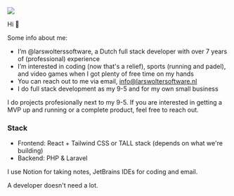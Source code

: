 <img src="https://media1.giphy.com/media/v1.Y2lkPTc5MGI3NjExdThicmFyajB1a2JnZTVjeDVlMTA0aDY3Nnl2dTB6ZGdpcjZzZjJqbSZlcD12MV9pbnRlcm5hbF9naWZfYnlfaWQmY3Q9Zw/k2bbmbmvUo7gA/giphy.webp">

Hi 👋

Some info about me:

- I’m @larswolterssoftware, a Dutch full stack developer with over 7 years of (professional) experience
- I’m interested in coding (now that's a relief), sports (running and padel), and video games when I got plenty of free time on my hands
- You can reach out to me via email, info@larswoltersoftware.nl
- I do full stack development as my 9-5 and for my own small business

I do projects profesionally next to my 9-5. If you are interested in getting a MVP up and running or a complete product, feel free to reach out.

### Stack

- Frontend: React + Tailwind CSS or TALL stack (depends on what we're building)
- Backend: PHP & Laravel

I use Notion for taking notes, JetBrains IDEs for coding and email.

A developer doesn't need a lot.
